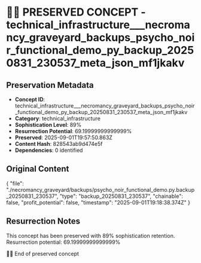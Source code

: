 # 🏴‍☠️ PRESERVED CONCEPT - technical_infrastructure___necromancy_graveyard_backups_psycho_noir_functional_demo_py_backup_20250831_230537_meta_json_mf1jkakv

## Preservation Metadata
- **Concept ID**: technical_infrastructure___necromancy_graveyard_backups_psycho_noir_functional_demo_py_backup_20250831_230537_meta_json_mf1jkakv
- **Category**: technical_infrastructure
- **Sophistication Level**: 89%
- **Resurrection Potential**: 69.19999999999999%
- **Preserved**: 2025-09-01T19:57:50.863Z
- **Content Hash**: 828543ab9d474e5f
- **Dependencies**: 0 identified

## Original Content

{
  "file": "./necromancy_graveyard/backups/psycho_noir_functional_demo.py.backup_20250831_230537",
  "type": "backup_20250831_230537",
  "chainable": false,
  "profit_potential": false,
  "timestamp": "2025-09-01T19:18:38.374Z"
}

## Resurrection Notes
This concept has been preserved with 89% sophistication retention.
Resurrection potential: 69.19999999999999%

🏴‍☠️ End of preserved concept